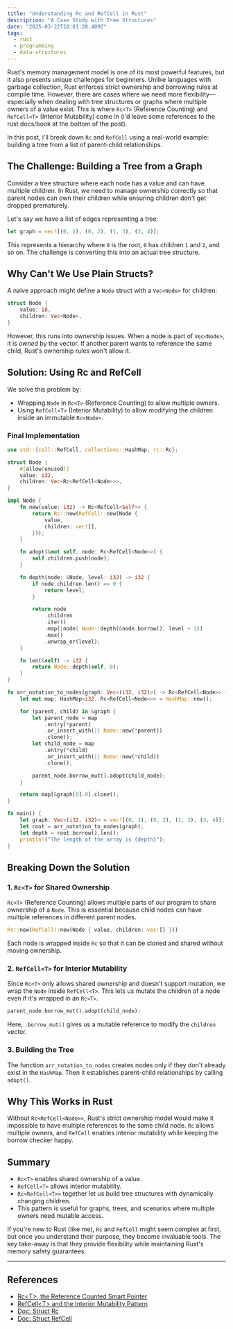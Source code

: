 ```yaml
---
title: "Understanding Rc and RefCell in Rust"
description: "A Case Study with Tree Structures"
date: "2025-03-22T10:01:28.409Z"
tags:
  - rust
  - programming
  - data-structures
---
```


Rust's memory management model is one of its most powerful features, but it also presents unique challenges for beginners. Unlike languages with garbage collection, Rust enforces strict ownership and borrowing rules at compile time. However, there are cases where we need more flexibility—especially when dealing with tree structures or graphs where multiple owners of a value exist. This is where `Rc<T>` (Reference Counting) and `RefCell<T>` (Interior Mutability) come in (i'd leave some references to the rust docs/book at the bottom of the post).

In this post, i'll break down `Rc` and `RefCell` using a real-world example: building a tree from a list of parent-child relationships.

## The Challenge: Building a Tree from a Graph

Consider a tree structure where each node has a value and can have multiple children. In Rust, we need to manage ownership correctly so that parent nodes can own their children while ensuring children don't get dropped prematurely.

Let's say we have a list of edges representing a tree:

```rust
let graph = vec![(0, 1), (0, 2), (1, 3), (3, 4)];
```

This represents a hierarchy where `0` is the root, `0` has children `1` and `2`, and so on. The challenge is converting this into an actual tree structure.

## Why Can't We Use Plain Structs?

A naive approach might define a `Node` struct with a `Vec<Node>` for children:

```rust
struct Node {
    value: i8,
    children: Vec<Node>,
}
```

However, this runs into ownership issues. When a node is part of `Vec<Node>`, it is _owned_ by the vector. If another parent wants to reference the same child, Rust's ownership rules won't allow it.

## Solution: Using Rc and RefCell

We solve this problem by:

- Wrapping `Node` in `Rc<T>` (Reference Counting) to allow multiple owners.
- Using `RefCell<T>` (Interior Mutability) to allow modifying the children inside an immutable `Rc<Node>`.

### Final Implementation

```rust
use std::{cell::RefCell, collections::HashMap, rc::Rc};

struct Node {
    #[allow(unused)]
    value: i32,
    children: Vec<Rc<RefCell<Node>>>,
}

impl Node {
    fn new(value: i32) -> Rc<RefCell<Self>> {
        return Rc::new(RefCell::new(Node {
            value,
            children: vec![],
        }));
    }

    fn adopt(&mut self, node: Rc<RefCell<Node>>) {
        self.children.push(node);
    }

    fn depth(node: &Node, level: i32) -> i32 {
        if node.children.len() == 0 {
            return level;
        }

        return node
            .children
            .iter()
            .map(|node| Node::depth(&node.borrow(), level + 1))
            .max()
            .unwrap_or(level);
    }

    fn len(&self) -> i32 {
        return Node::depth(self, 0);
    }
}

fn arr_notation_to_nodes(graph: Vec<(i32, i32)>) -> Rc<RefCell<Node>> {
    let mut map: HashMap<i32, Rc<RefCell<Node>>> = HashMap::new();

    for (parent, child) in &graph {
        let parent_node = map
            .entry(*parent)
            .or_insert_with(|| Node::new(*parent))
            .clone();
        let child_node = map
            .entry(*child)
            .or_insert_with(|| Node::new(*child))
            .clone();

        parent_node.borrow_mut().adopt(child_node);
    }

    return map[&graph[0].0].clone();
}

fn main() {
    let graph: Vec<(i32, i32)> = vec![(0, 1), (0, 2), (1, 3), (3, 4)];
    let root = arr_notation_to_nodes(graph);
    let depth = root.borrow().len();
    println!("The length of the array is {depth}");
}
```

## Breaking Down the Solution

### 1. `Rc<T>` for Shared Ownership

`Rc<T>` (Reference Counting) allows multiple parts of our program to share ownership of a `Node`. This is essential because child nodes can have multiple references in different parent nodes.

```rust
Rc::new(RefCell::new(Node { value, children: vec![] }))
```

Each node is wrapped inside `Rc` so that it can be cloned and shared without moving ownership.

### 2. `RefCell<T>` for Interior Mutability

Since `Rc<T>` only allows shared ownership and doesn't support mutation, we wrap the `Node` inside `RefCell<T>`. This lets us mutate the children of a node even if it's wrapped in an `Rc<T>`.

```rust
parent_node.borrow_mut().adopt(child_node);
```

Here, `.borrow_mut()` gives us a mutable reference to modify the `children` vector.

### 3. Building the Tree

The function `arr_notation_to_nodes` creates nodes only if they don't already exist in the `HashMap`. Then it establishes parent-child relationships by calling `adopt()`.

## Why This Works in Rust

Without `Rc<RefCell<Node>>`, Rust's strict ownership model would make it impossible to have multiple references to the same child node. `Rc` allows multiple owners, and `RefCell` enables interior mutability while keeping the borrow checker happy.

## Summary

- `Rc<T>` enables shared ownership of a value.
- `RefCell<T>` allows interior mutability.
- `Rc<RefCell<T>>` together let us build tree structures with dynamically changing children.
- This pattern is useful for graphs, trees, and scenarios where multiple owners need mutable access.

If you're new to Rust (like me), `Rc` and `RefCell` might seem complex at first, but once you understand their purpose, they become invaluable tools. The key take-away is that they provide flexibility while maintaining Rust's memory safety guarantees.

---

## References

- [Rc&lt;T&gt;, the Reference Counted Smart Pointer](https://doc.rust-lang.org/book/ch15-04-rc.html)
- [RefCell&lt;T&gt; and the Interior Mutability Pattern](https://doc.rust-lang.org/book/ch15-05-interior-mutability.html)
- [Doc: Struct Rc](https://doc.rust-lang.org/std/rc/struct.Rc.html)
- [Doc: Struct RefCell](https://doc.rust-lang.org/std/cell/struct.RefCell.html)
